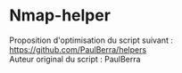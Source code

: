 # Nmap-helper
Proposition d'optimisation du script suivant : https://github.com/PaulBerra/helpers </br> Auteur original du script : PaulBerra
